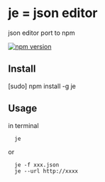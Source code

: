 # je = json editor

json editor port to npm

[![npm version](https://badge.fury.io/js/je.svg)](http://badge.fury.io/js/je)

## Install 

  [sudo] npm install -g je
  
## Usage

in terminal 

```
  je
```
  
or
 
```
  je -f xxx.json
  je --url http://xxxx
```